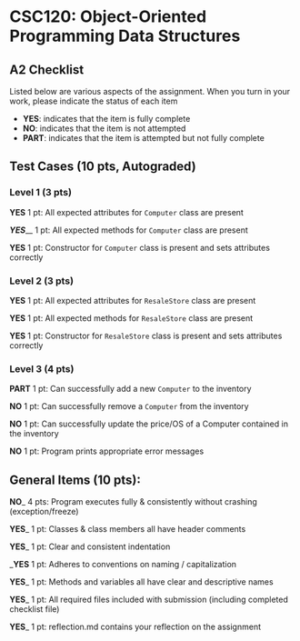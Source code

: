 # CSC120: Object-Oriented Programming Data Structures
## A2 Checklist

Listed below are various aspects of the assignment.  When you turn in your work, please indicate the status of each item

- **YES**: indicates that the item is fully complete
- **NO**: indicates that the item is not attempted
- **PART**: indicates that the item is attempted but not fully complete

## Test Cases (10 pts, Autograded)

### Level 1 (3 pts)

__**YES**__ 1 pt: All expected attributes for `Computer` class are present

_**YES**___ 1 pt: All expected methods for `Computer` class are present

__**YES**__ 1 pt: Constructor for `Computer` class is present and sets attributes correctly

### Level 2 (3 pts)

__**YES**__ 1 pt: All expected attributes for `ResaleStore` class are present

__**YES**__ 1 pt: All expected methods for `ResaleStore` class are present

__**YES**__ 1 pt: Constructor for `ResaleStore` class is present and sets attributes correctly

### Level 3 (4 pts)

__**PART**__ 1 pt: Can successfully add a new `Computer` to the inventory

__**NO**__ 1 pt: Can successfully remove a `Computer` from the inventory

__**NO**__ 1 pt: Can successfully update the price/OS of a Computer contained in the inventory

__**NO**__ 1 pt: Program prints appropriate error messages

## General Items (10 pts):

__**NO**___ 4 pts: Program executes fully & consistently without crashing (exception/freeze)

__**YES**___ 1 pt: Classes & class members all have header comments

__**YES**___ 1 pt: Clear and consistent indentation

___**YES**__ 1 pt: Adheres to conventions on naming / capitalization

__**YES**___ 1 pt: Methods and variables all have clear and descriptive names

__**YES**___ 1 pt: All required files included with submission (including completed checklist file)

__**YES**___ 1 pt: reflection.md contains your reflection on the assignment
